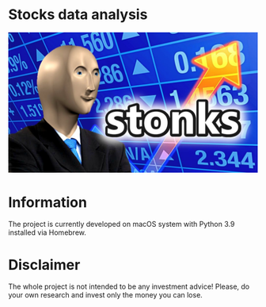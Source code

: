 # Stocks data analysis

![stonks](./images/stonks.jpeg)

# Information

The project is currently developed on macOS system with Python 3.9 installed via Homebrew.

# Disclaimer

The whole project is not intended to be any investment advice! Please, do your own research and invest only the money you can lose.